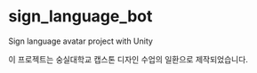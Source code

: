 # sign_language_bot
Sign language avatar project with Unity

이 프로젝트는 숭실대학교 캡스톤 디자인 수업의 일환으로 제작되었습니다.